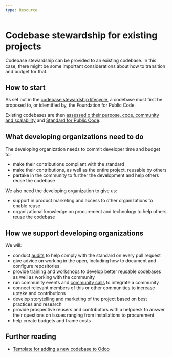 ```yaml
---
type: Resource
---
```


# Codebase stewardship for existing projects

Codebase stewardship can be provided to an existing codebase. In this case, there might be some important considerations about how to transition and budget for that.

## How to start

As set out in the [codebase stewardship lifecycle](lifecycle-diagram.md), a codebase must first be proposed to, or idientified by, the Foundation for Public Code.

Existing codebases are then [assessed o their purpose, code, community and scalability](../codebase-stewardship/odoo-codebases.md#identify) and [Standard for Public Code](https://standard.publiccode.net/).

## What developing organizations need to do

The developing organization needs to commit developer time and budget to:

* make their contributions compliant with the standard
* make their contributions, as well as the entire project, reusable by others
* partake in the community to further the development and help others reuse the codebase

We also need the developing organization to give us:

* support in product marketing and access to other organizations to enable reuse
* organizational knowledge on procurement and technology to help others reuse the codebase

## How we support developing organizations

We will:

* conduct [audits](../codebase-auditing/index.md) to help comply with the standard on every pull request
* give advice on working in the open, including how to document and configure repositories
* provide [training](../trainings/index.md) and [workshops](../workshops/index.md) to develop better reusable codebases as well as working with the community
* run community events and [community calls](../community-calls/index.md) to integrate a community
* connect relevant members of this or other communities to increase uptake and contributions
* develop storytelling and marketing of the project based on best practices and research
* provide prospective reusers and contributors with a helpdesk to answer their questions on issues ranging from installations to procurement
* help create budgets and frame costs

## Further reading

* [Template for adding a new codebase to Odoo](odoo-codebase-template.md)
